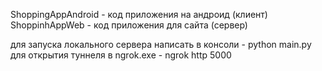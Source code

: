 
ShoppingAppAndroid - код приложения на андроид (клиент)
ShoppinhAppWeb - код приложения для сайта (сервер)

для запуска локального сервера написать в консоли - python main.py
для открытия туннеля в ngrok.exe - ngrok http 5000
